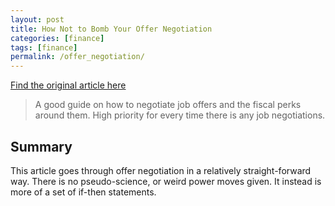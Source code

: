 ```yaml
---
layout: post
title: How Not to Bomb Your Offer Negotiation
categories: [finance]
tags: [finance]
permalink: /offer_negotiation/
---
```


[Find the original article here](https://haseebq.com/how-not-to-bomb-your-offer-negotiation/)

>A good guide on how to negotiate job offers and the fiscal perks around them. High priority for every time there is any job negotiations.  

## Summary

This article goes through offer negotiation in a relatively straight-forward way. There is no pseudo-science, or weird power moves given. It instead is more of a set of if-then statements. 